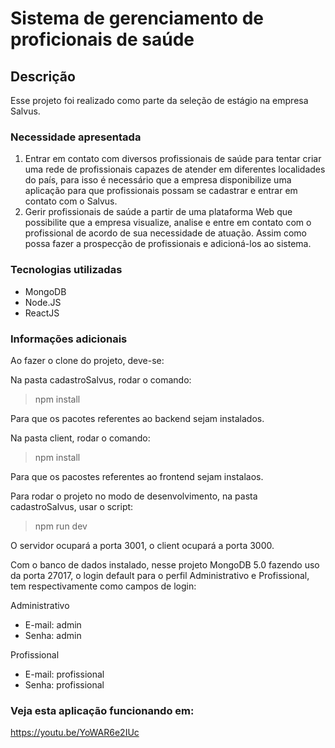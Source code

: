 # Sistema de gerenciamento de proficionais de saúde

## Descrição

Esse projeto foi realizado como parte da seleção de estágio na empresa Salvus.

### Necessidade apresentada

1. Entrar em contato com diversos profissionais de saúde para tentar criar uma rede de profissionais capazes de atender em diferentes localidades do país, para isso é necessário
que a empresa disponibilize uma aplicação para que profissionais possam se cadastrar e entrar em contato com o Salvus.
2. Gerir profissionais de saúde a partir de uma plataforma Web que possibilite que a empresa visualize, analise e entre em contato com o profissional de acordo de sua necessidade de atuação. Assim como possa fazer a prospecção de profissionais e adicioná-los ao sistema.

### Tecnologias utilizadas

- MongoDB
- Node.JS
- ReactJS

### Informações adicionais 

Ao fazer o clone do projeto, deve-se:

Na pasta cadastroSalvus, rodar o comando:
>npm install

Para que os pacotes referentes ao backend sejam instalados.

Na pasta client, rodar o comando:
>npm install

Para que os pacostes referentes ao frontend sejam instalaos.

Para rodar o projeto no modo de desenvolvimento, na pasta cadastroSalvus, usar o script:
>npm run dev

O servidor ocupará a porta 3001, o client ocupará a porta 3000.

Com o banco de dados instalado, nesse projeto MongoDB 5.0 fazendo uso da porta 27017, o login default para o perfil Administrativo e Profissional, tem respectivamente como campos de login:

Administrativo
- E-mail: admin
- Senha: admin

Profissional
- E-mail: profissional
- Senha: profissional

### Veja esta aplicação funcionando em:

https://youtu.be/YoWAR6e2IUc
